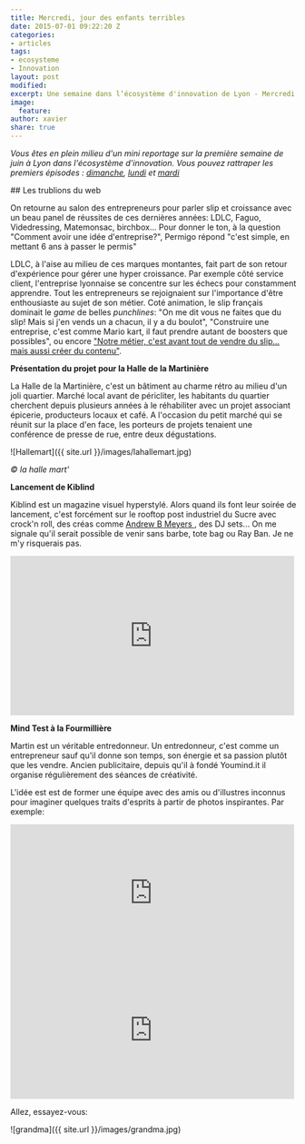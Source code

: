 ```yaml
---
title: Mercredi, jour des enfants terribles
date: 2015-07-01 09:22:20 Z
categories:
- articles
tags:
- ecosysteme
- Innovation
layout: post
modified: 
excerpt: Une semaine dans l’écosystème d'innovation de Lyon - Mercredi
image:
  feature: 
author: xavier
share: true
---
```


_Vous êtes en plein milieu d'un mini reportage sur la première semaine de juin à Lyon dans l'écosystème d'innovation. Vous pouvez rattraper les premiers épisodes : [dimanche](/articles/semaine-dans-ecosysteme-innovation-Lyon/), [lundi](/articles/semaine-ecosysteme-innovation-Lyon-Lundi/) et [mardi](/articles/semaine-ecosysteme-innovation-Lyon-mardi/)_ 

## Les trublions du web 

On retourne au salon des entrepreneurs pour parler slip et croissance avec un beau panel de réussites de ces dernières années: LDLC, Faguo, Videdressing, Matemonsac, birchbox... Pour donner le ton, à la question "Comment avoir une idée d'entreprise?", Permigo répond "c'est simple, en mettant 6 ans à passer le permis"

LDLC, à l'aise au milieu de ces marques montantes, fait part de son retour d'expérience pour gérer une hyper croissance. Par exemple côté service client, l'entreprise lyonnaise se concentre sur les échecs pour constamment apprendre. Tout les entrepreneurs se rejoignaient sur l'importance d'être enthousiaste au sujet de son métier. Coté animation, le slip français dominait le _game_ de belles _punchlines_: "On me dit vous ne faites que du slip! Mais si j'en vends un a chacun, il y a du boulot", "Construire une entreprise, c'est comme Mario kart, il faut prendre autant de boosters que possibles", ou encore <a href="https://twitter.com/RatioAbsurdum/status/606108285712920577">"Notre métier, c&#39;est avant tout de vendre du slip... mais aussi créer du contenu"</a>.

**Présentation du projet pour la Halle de la Martinière**

La Halle de la Martinière, c'est un bâtiment au charme rétro au milieu d'un joli quartier. Marché local avant de péricliter, les habitants du quartier cherchent depuis plusieurs années à le réhabiliter avec un projet associant épicerie, producteurs locaux et café. A l'occasion du petit marché qui se réunit sur la place d'en face, les porteurs de projets tenaient une conférence de presse de rue, entre deux dégustations. 

![Hallemart]({{ site.url }}/images/lahallemart.jpg)

_&copy; la halle mart'_

**Lancement de Kiblind**

Kiblind est un magazine visuel hyperstylé. Alors quand ils font leur soirée de lancement, c'est forcément sur le rooftop post industriel du Sucre avec crock'n roll, des créas comme <a href="http://www.andrewbmyers.com/">Andrew B Meyers </a>, des DJ sets... On me signale qu'il serait possible de venir sans barbe, tote bag ou Ray Ban. Je ne m'y risquerais pas.

<iframe src="https://player.vimeo.com/video/130183159" width="500" height="281" frameborder="0" webkitallowfullscreen mozallowfullscreen allowfullscreen></iframe> 

**Mind Test à la Fourmillière**

Martin est un véritable entredonneur. Un entredonneur, c'est comme un entrepreneur sauf qu'il donne son temps, son énergie et sa passion plutôt que les vendre. Ancien publicitaire, depuis qu'il à fondé Youmind.it il organise régulièrement des séances de créativité. 

L'idée est est de former une équipe avec des amis ou d'illustres inconnus pour imaginer quelques traits d'esprits à partir de photos inspirantes. Par exemple:

<iframe src="http://youmindit.net/minds/5412b2f9c6ac63764f290a74/embed/" frameborder="0" scrolling="no" allowtransparency="true" width="500" height="242"></iframe>

<iframe src="http://youmindit.net/minds/5570c59baed4dc52803879a9/embed/" frameborder="0" scrolling="no" allowtransparency="true" width="500" height="242"></iframe>

Allez, essayez-vous:

![grandma]({{ site.url }}/images/grandma.jpg)
